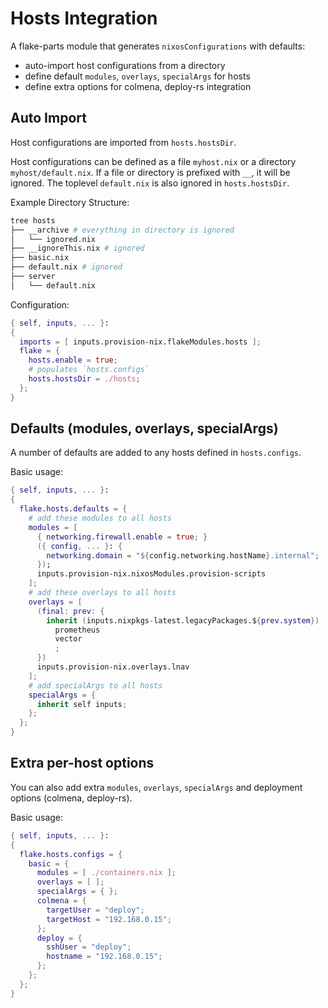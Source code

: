 # Hosts Integration

A flake-parts module that generates `nixosConfigurations` with defaults:
  - auto-import host configurations from a directory
  - define default `modules`, `overlays`, `specialArgs` for hosts
  - define extra options for colmena, deploy-rs integration

## Auto Import

Host configurations are imported from `hosts.hostsDir`.

Host configurations can be defined as a file `myhost.nix` or a directory `myhost/default.nix`.
If a file or directory is prefixed with `__`, it will be ignored.
The toplevel `default.nix` is also ignored in `hosts.hostsDir`.

Example Directory Structure:
```sh
tree hosts
├── __archive # everything in directory is ignored
│   └── ignored.nix
├── __ignoreThis.nix # ignored
├── basic.nix
├── default.nix # ignored
├── server
│   └── default.nix
```

Configuration:
```nix
{ self, inputs, ... }:
{
  imports = [ inputs.provision-nix.flakeModules.hosts ];
  flake = {
    hosts.enable = true;
    # populates `hosts.configs`
    hosts.hostsDir = ./hosts;
  };
}
```

## Defaults (modules, overlays, specialArgs)

A number of defaults are added to any hosts defined in `hosts.configs`.

Basic usage:
```nix
{ self, inputs, ... }:
{
  flake.hosts.defaults = {
    # add these modules to all hosts
    modules = [
      { networking.firewall.enable = true; }
      ({ config, ... }: {
        networking.domain = "${config.networking.hostName}.internal";
      });
      inputs.provision-nix.nixosModules.provision-scripts
    ];
    # add these overlays to all hosts
    overlays = [
      (final: prev: {
        inherit (inputs.nixpkgs-latest.legacyPackages.${prev.system})
          prometheus
          vector
          ;
      })
      inputs.provision-nix.overlays.lnav
    ];
    # add specialArgs to all hosts
    specialArgs = {
      inherit self inputs;
    };
  };
}
```

## Extra per-host options

You can also add extra `modules`, `overlays`, `specialArgs` and deployment options (colmena, deploy-rs).

Basic usage:
```nix
{ self, inputs, ... }:
{
  flake.hosts.configs = {
    basic = {
      modules = [ ./containers.nix ];
      overlays = [ ];
      specialArgs = { };
      colmena = {
        targetUser = "deploy";
        targetHost = "192.168.0.15";
      };
      deploy = {
        sshUser = "deploy";
        hostname = "192.168.0.15";
      };
    };
  };
}
```
